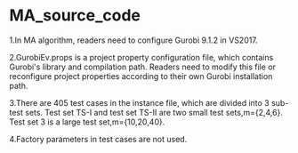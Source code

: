 # MA_source_code
1.In MA algorithm, readers need to configure Gurobi 9.1.2 in VS2017.

2.GurobiEv.props is a project property configuration file, which contains Gurobi's library and compilation path. Readers need to modify this file or reconfigure project properties according to their own Gurobi installation path.

3.There are 405 test cases in the instance file, which are divided into 3 sub-test sets. Test set TS-I and test set TS-II are two small test sets,m={2,4,6}. Test set 3   is a large test set,m={10,20,40}.

4.Factory parameters in test cases are not used.
